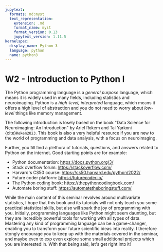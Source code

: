 ```yaml
---
jupytext:
  formats: md:myst
  text_representation:
    extension: .md
    format_name: myst
    format_version: 0.13
    jupytext_version: 1.11.5
kernelspec:
  display_name: Python 3
  language: python
  name: python3
---
```


# W2 - Introduction to Python I

The Python programming language is a *general purpose* language, which means it is widely used in many fields, including statistics and neuroimaging. Python is a *high-level, interpreted* language, which means it offers a high level of abstraction and you do not need to worry about *low-level* things like memory management.

The following introduction is losely based on the book "Data Science for Neuroimaging: An Introduction" by Ariel Rokem and Tal Yarkoni {cite}`Rokem2023`. This book is also a very helpful resource if you are new to the world of programming and data analysis, with a focus on neuroimaging.

Further, you fill find a plethora of tutorials, questions, and answers related to Python on the internet. Good starting points are for example:

- Python documentation:   https://docs.python.org/3/
- Stack overflow forum:   https://stackoverflow.com/
- Harvard's CS50 course:  https://cs50.harvard.edu/python/2022/
- Future coder platform:  https://futurecoder.io/
- The Python coding book: https://thepythoncodingbook.com/
- Automate boring stuff:  https://automatetheboringstuff.com/

While the main content of this seminar revolves around multivariate statistics, I hope that this book and its tutorials will not only teach you some practical statistical skills, but also will spark the joy of programming with you. Initially, programming languages like Python might seem daunting, but they are incredibly powerful tools for working with all types of data. Mastering any kind of programming language can be a game-changer, enabling you to transform your future scientific ideas into reality. I therefore stongly encourage you to keep up with the materials covered in the seminar, and maybe even to exp even explore some small additional projects which you are interested in. With that being said, let's get right into it!